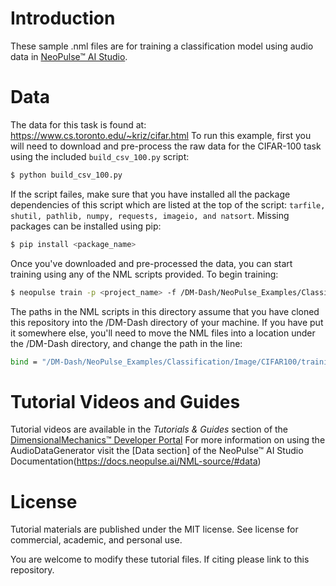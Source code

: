 # Introduction
These sample .nml files are for training a classification model using audio data in [NeoPulse™ AI Studio](https://aws.amazon.com/marketplace/pp/B074NDG36S/ref=vdr_rf).

# Data
The data for this task is found at: https://www.cs.toronto.edu/~kriz/cifar.html
To run this example, first you will need to download and pre-process the raw data for the CIFAR-100 task using the included ```build_csv_100.py``` script:

```bash
$ python build_csv_100.py
```

If the script failes, make sure that you have installed all the package dependencies of this script which are listed at the top of the script:
`tarfile, shutil, pathlib, numpy, requests, imageio, and natsort`. Missing packages can be installed using pip:

```bash
$ pip install <package_name>
```

Once you've downloaded and pre-processed the data, you can start training using any of the NML scripts provided. To begin training:
```bash
$ neopulse train -p <project_name> -f /DM-Dash/NeoPulse_Examples/Classification/Image/CIFAR100/cifar100_full_auto.nml
```
The paths in the NML scripts in this directory assume that you have cloned this repository into
the /DM-Dash directory of your machine. If you have put it somewhere else, you'll need to move the NML files into a location under the /DM-Dash directory, and change the path in the line:
```bash
bind = "/DM-Dash/NeoPulse_Examples/Classification/Image/CIFAR100/training_data.csv" ;
```

# Tutorial Videos and Guides
Tutorial videos are available in the *Tutorials & Guides* section of the [DimensionalMechanics™ Developer Portal](https://dimensionalmechanics.com/ai-developer-portal)
For more information on using the AudioDataGenerator visit the [Data section] of the NeoPulse™ AI Studio Documentation(https://docs.neopulse.ai/NML-source/#data)


# License
Tutorial materials are published under the MIT license. See license for commercial, academic, and personal use.

You are welcome to modify these tutorial files. If citing please link to this repository.
